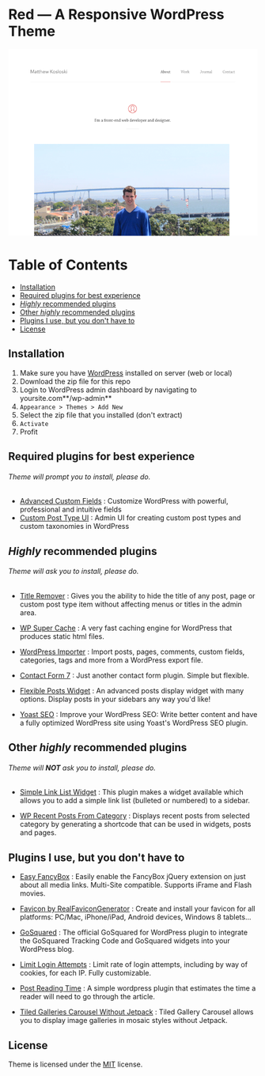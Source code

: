 # Red — A Responsive WordPress Theme

![](https://github.com/MatthewKosloski/red/blob/master/screenshot.png?raw=true)

# Table of Contents
- [Installation](https://github.com/MatthewKosloski/red#installation)
- [Required plugins for best experience](https://github.com/MatthewKosloski/red#required-plugins-for-best-experience)
- [*Highly* recommended plugins](https://github.com/MatthewKosloski/red#highly-recommended-plugins)
- [Other *highly* recommended plugins](https://github.com/MatthewKosloski/red#other-highly-recommended-plugins)
- [Plugins I use, but you don't have to](https://github.com/MatthewKosloski/red#plugins-i-use-but-you-dont-have-to)
- [License](https://github.com/MatthewKosloski/red#license)

## Installation
1. Make sure you have [WordPress](https://wordpress.org/download/) installed on server (web or local)
2. Download the zip file for this repo
3. Login to WordPress admin dashboard by navigating to yoursite.com**/wp-admin**
4. `Appearance > Themes > Add New`
5. Select the zip file that you installed (don't extract)
6. `Activate`
7. Profit

## Required plugins for best experience
###### Theme will prompt you to install, please do.
- [Advanced Custom Fields](https://wordpress.org/plugins/advanced-custom-fields/) : Customize WordPress with powerful, professional and intuitive fields
- [Custom Post Type UI](https://wordpress.org/plugins/custom-post-type-ui/) : Admin UI for creating custom post types and custom taxonomies in WordPress

## *Highly* recommended plugins
###### Theme will ask you to install, please do.
- [Title Remover](https://wordpress.org/plugins/title-remover/) : Gives you the ability to hide the title of any post, page or custom post type item without affecting menus or titles in the admin area.

- [WP Super Cache](https://wordpress.org/plugins/wp-super-cache/) : A very fast caching engine for WordPress that produces static html files.

- [WordPress Importer](https://wordpress.org/plugins/wordpress-importer/) : Import posts, pages, comments, custom fields, categories, tags and more from a WordPress export file.

- [Contact Form 7](https://wordpress.org/plugins/contact-form-7/) : Just another contact form plugin. Simple but flexible.

- [Flexible Posts Widget](https://wordpress.org/plugins/flexible-posts-widget/) : An advanced posts display widget with many options. Display posts in your sidebars any way you'd like!

- [Yoast SEO](https://wordpress.org/plugins/wordpress-seo/) : Improve your WordPress SEO: Write better content and have a fully optimized WordPress site using Yoast's WordPress SEO plugin.

## Other *highly* recommended plugins 
###### Theme will **NOT** ask you to install, please do.
- [Simple Link List Widget](https://wordpress.org/plugins/simple-link-list-widget/) : This plugin makes a widget available which allows you to add a simple link list (bulleted or numbered) to a sidebar.

- [WP Recent Posts From Category](https://wordpress.org/plugins/wp-recent-posts-from-category/screenshots/) : Displays recent posts from selected category by generating a shortcode that can be used in widgets, posts and pages.

## Plugins I use, but you don't have to
- [Easy FancyBox](https://wordpress.org/plugins/easy-fancybox/) : Easily enable the FancyBox jQuery extension on just about all media links. Multi-Site compatible. Supports iFrame and Flash movies.

- [Favicon by RealFaviconGenerator](https://wordpress.org/plugins/favicon-by-realfavicongenerator/) : Create and install your favicon for all platforms: PC/Mac, iPhone/iPad, Android devices, Windows 8 tablets...

- [GoSquared](https://wordpress.org/plugins/gosquared-livestats/) : The official GoSquared for WordPress plugin to integrate the GoSquared Tracking Code and GoSquared widgets into your WordPress blog.

- [Limit Login Attempts](https://wordpress.org/plugins/limit-login-attempts/) : Limit rate of login attempts, including by way of cookies, for each IP. Fully customizable.

- [Post Reading Time](https://wordpress.org/plugins/post-reading-time/) : A simple wordpress plugin that estimates the time a reader will need to go through the article. 

- [Tiled Galleries Carousel Without Jetpack](https://wordpress.org/plugins/tiled-gallery-carousel-without-jetpack/) : Tiled Gallery Carousel allows you to display image galleries in mosaic styles without Jetpack.

## License
Theme is licensed under the [MIT](http://opensource.org/licenses/MIT) license.
